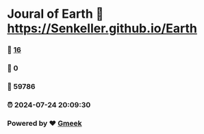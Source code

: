 # Joural of Earth :link: https://Senkeller.github.io/Earth 
### :page_facing_up: [16](https://Senkeller.github.io/Earth/tag.html) 
### :speech_balloon: 0 
### :hibiscus: 59786 
### :alarm_clock: 2024-07-24 20:09:30 
### Powered by :heart: [Gmeek](https://github.com/Meekdai/Gmeek)
